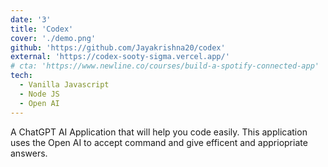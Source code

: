 ```yaml
---
date: '3'
title: 'Codex'
cover: './demo.png'
github: 'https://github.com/Jayakrishna20/codex'
external: 'https://codex-sooty-sigma.vercel.app/'
# cta: 'https://www.newline.co/courses/build-a-spotify-connected-app'
tech:
  - Vanilla Javascript
  - Node JS
  - Open AI
---
```


A ChatGPT AI Application that will help you code easily. This application uses the Open AI to accept command and give efficent and appriopriate answers.
